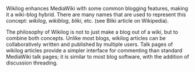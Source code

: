 Wikilog enhances MediaWiki with some common blogging features, making it a wiki-blog hybrid.  There are many names that are used to represent this concept: _wikilog_, _wikiblog_, _bliki_, etc. (see Bliki article on Wikipedia).

The philosophy of Wikilog is not to just make a blog out of a wiki, but to combine both concepts.  Unlike most blogs, wikilog articles can be collaboratively written and published by multiple users.  Talk pages of wikilog articles provide a simpler interface for commenting than standard MediaWiki talk pages; it is similar to most blog software, with the addition of discussion threading.